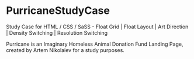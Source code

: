 # PurricaneStudyCase
Study Case for HTML / CSS / SaSS - Float Grid | Float Layout | Art Direction | Density Switching | Resolution Switching

Purricane is an Imaginary Homeless Animal Donation Fund Landing Page, created by Artem Nikolaiev for a study purposes.